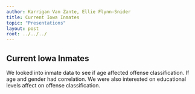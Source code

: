 ```yaml
---
author: Karrigan Van Zante, Ellie Flynn-Snider
title: Current Iowa Inmates
topic: "Presentations"
layout: post
root: ../../../
---
```


## Current Iowa Inmates

We looked into inmate data to see if age affected offense classification. If age and gender had correlation. We were also interested on educational levels affect on offense classification. 
